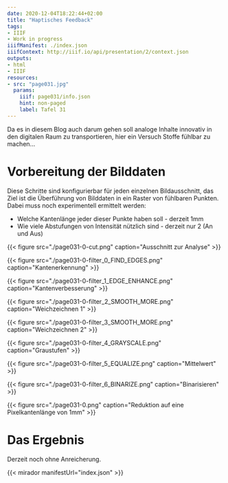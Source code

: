```yaml
---
date: 2020-12-04T18:22:44+02:00
title: "Haptisches Feedback"
tags:
- IIIF
- Work in progress
iiifManifest: ./index.json
iiifContext: http://iiif.io/api/presentation/2/context.json
outputs:
- html
- IIIF
resources:
- src: "page031.jpg"
  params:
    iiif: page031/info.json
    hint: non-paged
    label: Tafel 31
---
```


Da es in diesem Blog auch darum gehen soll analoge Inhalte innovativ in den digitalen Raum zu transportieren, hier ein Versuch Stoffe fühlbar zu machen...

<!--more-->

# Vorbereitung der Bilddaten

Diese Schritte sind konfigurierbar für jeden einzelnen Bildausschnitt, das Ziel ist die Überführung von Bilddaten in ein Raster von fühlbaren Punkten. Dabei muss noch experimentell ermittelt werden:

* Welche Kantenlänge jeder dieser Punkte haben soll - derzeit 1mm
* Wie viele Abstufungen von Intensität nützlich sind - derzeit nur 2 (An und Aus)

{{< figure src="./page031-0-cut.png" caption="Ausschnitt zur Analyse" >}}

{{< figure src="./page031-0-filter_0_FIND_EDGES.png" caption="Kantenerkennung" >}}

{{< figure src="./page031-0-filter_1_EDGE_ENHANCE.png" caption="Kantenverbesserung" >}}

{{< figure src="./page031-0-filter_2_SMOOTH_MORE.png" caption="Weichzeichnen 1" >}}

{{< figure src="./page031-0-filter_3_SMOOTH_MORE.png" caption="Weichzeichnen 2" >}}

{{< figure src="./page031-0-filter_4_GRAYSCALE.png" caption="Graustufen" >}}

{{< figure src="./page031-0-filter_5_EQUALIZE.png" caption="Mittelwert" >}}

{{< figure src="./page031-0-filter_6_BINARIZE.png" caption="Binarisieren" >}}

{{< figure src="./page031-0.png" caption="Reduktion auf eine Pixelkantenlänge von 1mm" >}}

# Das Ergebnis

Derzeit noch ohne Anreicherung.

{{< mirador manifestUrl="index.json" >}}
